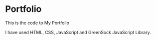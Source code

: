 # Portfolio
This is the code to My Portfolio

I have used HTML, CSS, JavaScript and GreenSock JavaScript Library.
